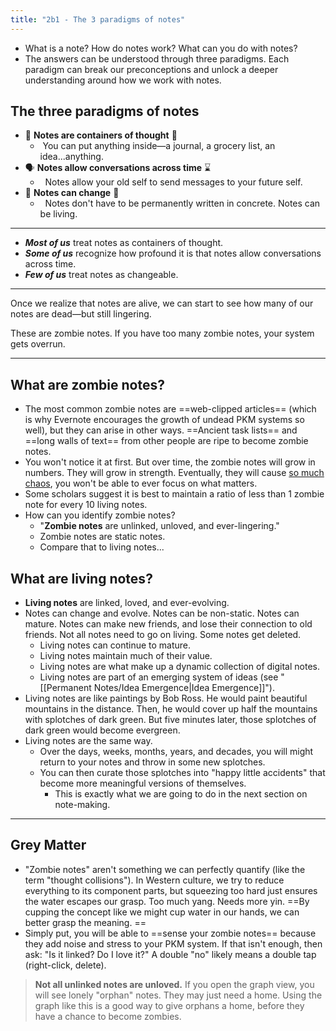 ```yaml
---
title: "2b1 - The 3 paradigms of notes"
---
```

- What is a note? How do notes work? What can you do with notes?  
- The answers can be understood through three paradigms. Each paradigm can break our preconceptions and unlock a deeper understanding around how we work with notes.

## The three paradigms of notes
- 🍯 **Notes are containers of thought** 💭
    -  You can put anything inside—a journal, a grocery list, an idea...anything.
- 🗣 **Notes allow conversations across time** ⌛️
    -   Notes allow your old self to send messages to your future self.
- 🌱 **Notes can change** 🌲
    -   Notes don't have to be permanently written in concrete. Notes can be living.

---
- **_Most of us_** treat notes as containers of thought.
- **_Some of us_** recognize how profound it is that notes allow conversations across time.
- **_Few of us_** treat notes as changeable.
---
Once we realize that notes are alive, we can start to see how many of our notes are dead—but still lingering.  
  
These are zombie notes. If you have too many zombie notes, your system gets overrun.

---
## What are **zombie notes**?
- The most common zombie notes are ==web-clipped articles== (which is why Evernote encourages the growth of undead PKM systems so well), but they can arise in other ways. ==Ancient task lists== and ==long walls of text== from other people are ripe to become zombie notes.
- You won't notice it at first.  But over time, the zombie notes will grow in numbers. They will grow in strength. Eventually, they will cause [so much chaos](https://media2.giphy.com/media/VwHZ2F2e99hde/200.gif), you won't be able to ever focus on what matters.  
- Some scholars suggest it is best to maintain a ratio of less than 1 zombie note for every 10 living notes. 
- How can you identify zombie notes?
	- "**Zombie notes** are unlinked, unloved, and ever-lingering."
	- Zombie notes are static notes.
	- Compare that to living notes...

## What are **living notes**?
- **Living notes** are linked, loved, and ever-evolving.
- Notes can change and evolve. Notes can be non-static. Notes can mature. Notes can make new friends, and lose their connection to old friends. Not all notes need to go on living. Some notes get deleted. 
	- Living notes can continue to mature.
	- Living notes maintain much of their value.
	- Living notes are what make up a dynamic collection of digital notes. 
	- Living notes are part of an emerging system of ideas (see "[[Permanent Notes/Idea Emergence|Idea Emergence]]").
- Living notes are like paintings by Bob Ross.  He would paint beautiful mountains in the distance. Then, he would cover up half the mountains with splotches of dark green. But five minutes later, those splotches of dark green would become evergreen. 
- Living notes are the same way. 
	- Over the days, weeks, months, years, and decades, you will might return to your notes and throw in some new splotches.
	- You can then curate those splotches into "happy little accidents" that become more meaningful versions of themselves. 
	    - This is exactly what we are going to do in the next section on note-making.
---
## Grey Matter
- "Zombie notes" aren't something we can perfectly quantify (like the term "thought collisions"). In Western culture, we try to reduce everything to its component parts, but squeezing too hard just ensures the water escapes our grasp. Too much yang. Needs more yin. ==By cupping the concept like we might cup water in our hands, we can better grasp the meaning. ==  
- Simply put, you will be able to ==sense your zombie notes== because they add noise and stress to your PKM system. If that isn't enough, then ask: "Is it linked? Do I love it?" A double "no" likely means a double tap (right-click, delete).

> **Not all unlinked notes are unloved.** If you open the graph view, you will see lonely "orphan" notes. They may just need a home. Using the graph like this is a good way to give orphans a home, before they have a chance to become zombies.